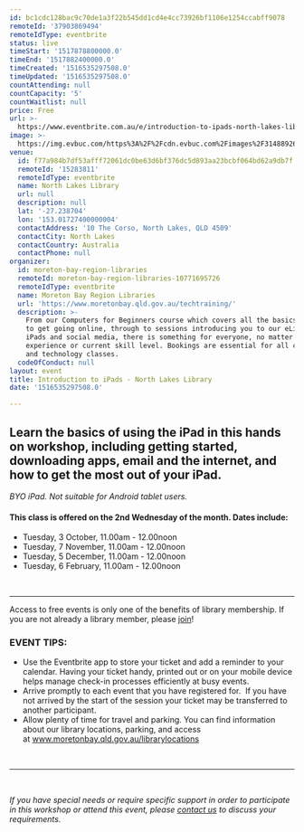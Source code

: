 ```yaml
---
id: bc1cdc128bac9c70de1a3f22b545dd1cd4e4cc73926bf1106e1254ccabff9078
remoteId: '37903869494'
remoteIdType: eventbrite
status: live
timeStart: '1517878800000.0'
timeEnd: '1517882400000.0'
timeCreated: '1516535297508.0'
timeUpdated: '1516535297508.0'
countAttending: null
countCapacity: '5'
countWaitlist: null
price: Free
url: >-
  https://www.eventbrite.com.au/e/introduction-to-ipads-north-lakes-library-tickets-37903869494?aff=ebapi
image: >-
  https://img.evbuc.com/https%3A%2F%2Fcdn.evbuc.com%2Fimages%2F31488926%2F175653860817%2F1%2Foriginal.jpg?s=7e3106b8c0ba12700fc8d33df5cf6603
venue:
  id: f77a984b7df53afff72061dc0be63d6bf376dc5d893aa23bcbf064bd62a9db7f
  remoteId: '15283811'
  remoteIdType: eventbrite
  name: North Lakes Library
  url: null
  description: null
  lat: '-27.238704'
  lon: '153.01727400000004'
  contactAddress: '10 The Corso, North Lakes, QLD 4509'
  contactCity: North Lakes
  contactCountry: Australia
  contactPhone: null
organizer:
  id: moreton-bay-region-libraries
  remoteId: moreton-bay-region-libraries-10771695726
  remoteIdType: eventbrite
  name: Moreton Bay Region Libraries
  url: 'https://www.moretonbay.qld.gov.au/techtraining/'
  description: >-
    From our Computers for Beginners course which covers all the basics you need
    to get going online, through to sessions introducing you to our eLibrary,
    iPads and social media, there is something for everyone, no matter your past
    experience or current skill level. Bookings are essential for all computer
    and technology classes.
  codeOfConduct: null
layout: event
title: Introduction to iPads - North Lakes Library
date: '1516535297508.0'

---
```

<H2><SPAN><SPAN>Learn the basics of using the iPad in this hands on workshop, including getting started, downloading apps, email and the internet, and how to get the most out of your iPad.</SPAN> </SPAN></H2>
<P><SPAN><EM>BYO iPad. Not suitable for Android tablet users.</EM></SPAN></P>
<H4><STRONG><SPAN></SPAN></STRONG>This class is offered on the 2nd Wednesday of the month. Dates include:</H4>
<UL>
<LI>Tuesday, 3 October, 11.00am - 12.00noon</LI>
<LI>Tuesday, 7 November, 11.00am - 12.00noon</LI>
<LI>Tuesday, 5 December, 11.00am - 12.00noon</LI>
<LI>Tuesday, 6 February, 11.00am - 12.00noon</LI>
</UL>
<P><BR></P>
<HR>
<P><SPAN>Access to free events is only one of the benefits of library membership. If you are not already a library member, please </SPAN><A HREF="https://www.moretonbay.qld.gov.au/libraries/join" TARGET="_blank" REL="noreferrer noopener nofollow noopener noreferrer nofollow"><SPAN>join</SPAN></A><SPAN>!</SPAN></P>
<H3 CLASS="MsoNormal"><STRONG>EVENT TIPS</STRONG>:</H3>
<UL>
<LI>Use the Eventbrite app to store your ticket and add a reminder to your calendar. Having your ticket handy, printed out or on your mobile device helps manage check-in processes efficiently at busy events.</LI>
<LI>Arrive promptly to each event that you have registered for.  If you have not arrived by the start of the session your ticket may be transferred to another participant.</LI>
<LI>Allow plenty of time for travel and parking. You can find information about our library locations, parking, and access at <A HREF="http://www.moretonbay.qld.gov.au/librarylocations" TARGET="_blank" REL="noreferrer noopener nofollow noopener noreferrer nofollow">www.moretonbay.qld.gov.au/librarylocations</A></LI>
</UL>
<P><BR></P>
<HR>
<P><BR></P>
<P><I>If you have special needs or require specific support in order to participate in this workshop or attend this event, please <A HREF="https://www.moretonbay.qld.gov.au/libraries/contact/" TARGET="_blank" REL="noreferrer noopener nofollow noopener noreferrer nofollow">contact us</A> to discuss your requirements.</I></P>
